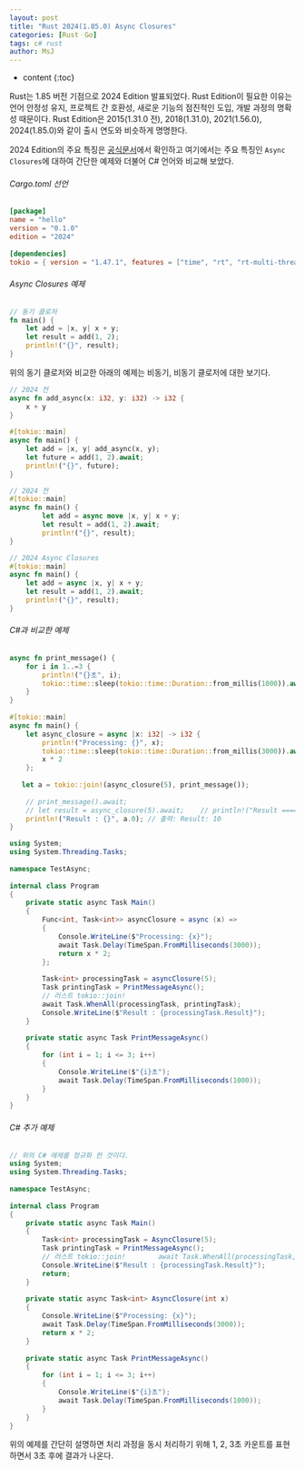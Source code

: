 ```yaml
---
layout: post
title: "Rust 2024(1.85.0) Async Closures"
categories: [RustㆍGo]
tags: c# rust
author: MsJ
---
```


* content
{:toc}

Rust는 1.85 버전 기점으로 2024 Edition 발표되었다. Rust Edition이 필요한 이유는 언어 안정성 유지, 프로젝트 간 호환성, 새로운 기능의 점진적인 도입, 개발 과정의 명확성 때문이다. Rust Edition은 2015(1.31.0 전), 2018(1.31.0), 2021(1.56.0), 2024(1.85.0)와 같이 출시 연도와 비슷하게 명명한다.

2024 Edition의 주요 특징은 [공식문서](https://doc.rust-lang.org/edition-guide/rust-2024/index.html#rust-2024)에서 확인하고 여기에서는 주요 특징인 `Async Closures`에 대하여 간단한 예제와 더불어 C\# 언어와 비교해 보았다.

###### Cargo.toml 선언

```toml
[package]  
name = "hello"  
version = "0.1.0"  
edition = "2024"  
  
[dependencies]  
tokio = { version = "1.47.1", features = ["time", "rt", "rt-multi-thread", "macros"] }
```

###### Async Closures 예제

```rust
// 동기 클로저
fn main() {  
    let add = |x, y| x + y;  
    let result = add(1, 2);  
    println!("{}", result);  
}
```

위의 동기 클로저와 비교한 아래의 예제는 비동기, 비동기 클로저에 대한 보기다.





```rust
// 2024 전
async fn add_async(x: i32, y: i32) -> i32 {  
    x + y  
}  
  
#[tokio::main]  
async fn main() {  
    let add = |x, y| add_async(x, y);  
    let future = add(1, 2).await;  
    println!("{}", future);  
}
```

```rust
// 2024 전
#[tokio::main]  
async fn main() {  
        let add = async move |x, y| x + y;  
        let result = add(1, 2).await;  
        println!("{}", result);  
}
```

```rust
// 2024 Async Closures
#[tokio::main]  
async fn main() {  
    let add = async |x, y| x + y;  
    let result = add(1, 2).await;  
    println!("{}", result);  
}
```

###### C\#과 비교한 예제

```rust
async fn print_message() {  
    for i in 1..=3 {  
        println!("{}초", i);  
        tokio::time::sleep(tokio::time::Duration::from_millis(1000)).await;  
    }  
}  
  
#[tokio::main]  
async fn main() {  
    let async_closure = async |x: i32| -> i32 {  
        println!("Processing: {}", x);  
        tokio::time::sleep(tokio::time::Duration::from_millis(3000)).await;  
        x * 2  
    };  
  
   let a = tokio::join!(async_closure(5), print_message());  
  
    // print_message().await;  
    // let result = async_closure(5).await;    // println!("Result ====== : {}", result); // 출력: Result: 10  
    println!("Result : {}", a.0); // 출력: Result: 10  
}
```

```cs
using System;  
using System.Threading.Tasks;  
  
namespace TestAsync;  
  
internal class Program  
{  
    private static async Task Main()  
    {  
        Func<int, Task<int>> asyncClosure = async (x) =>  
        {  
            Console.WriteLine($"Processing: {x}");  
            await Task.Delay(TimeSpan.FromMilliseconds(3000));  
            return x * 2;  
        };  
  
        Task<int> processingTask = asyncClosure(5);  
        Task printingTask = PrintMessageAsync();
        // 러스트 tokio::join!
        await Task.WhenAll(processingTask, printingTask);  
        Console.WriteLine($"Result : {processingTask.Result}");  
    }  
  
    private static async Task PrintMessageAsync()  
    {  
        for (int i = 1; i <= 3; i++)  
        {  
            Console.WriteLine($"{i}초");  
            await Task.Delay(TimeSpan.FromMilliseconds(1000));  
        }  
    }  
}
```

###### C\# 추가 예제

```cs
// 위의 C# 에제를 정규화 한 것이다.
using System;  
using System.Threading.Tasks;  
  
namespace TestAsync;  
  
internal class Program  
{  
    private static async Task Main()  
    {  
        Task<int> processingTask = AsyncClosure(5);  
        Task printingTask = PrintMessageAsync();  
        // 러스트 tokio::join!        await Task.WhenAll(processingTask, printingTask);  
        Console.WriteLine($"Result : {processingTask.Result}");  
        return;  
    }  
  
    private static async Task<int> AsyncClosure(int x)  
    {  
        Console.WriteLine($"Processing: {x}");  
        await Task.Delay(TimeSpan.FromMilliseconds(3000));  
        return x * 2;  
    }  
      
    private static async Task PrintMessageAsync()  
    {  
        for (int i = 1; i <= 3; i++)  
        {  
            Console.WriteLine($"{i}초");  
            await Task.Delay(TimeSpan.FromMilliseconds(1000));  
        }  
    }  
}
```

위의 예제를 간단히 설명하면 처리 과정을 동시 처리하기 위해 1, 2, 3초 카운트를 표현하면서 3초 후에 결과가 나온다.
